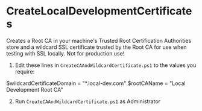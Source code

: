 # CreateLocalDevelopmentCertificates

Creates a Root CA in your machine's Trusted Root Certification Authorities store and a wildcard SSL certificate trusted by the Root CA for use when testing with SSL locally. Not for production use!

1. Edit these lines in `CreateCAAndWildcardCertificate.ps1` to the values you require:

$wildcardCertificateDomain = "*.local-dev.com"
$rootCAName = "Local Development Root CA"

2. Run `CreateCAAndWildcardCertificate.ps1` as Administrator
